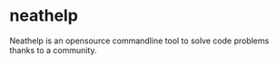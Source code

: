 # neathelp
Neathelp is an opensource commandline tool to solve code problems thanks to a community.
